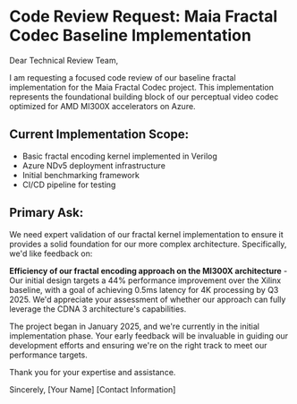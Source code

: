 # Code Review Request: Maia Fractal Codec Baseline Implementation

Dear Technical Review Team,

I am requesting a focused code review of our baseline fractal implementation for the Maia Fractal Codec project. This implementation represents the foundational building block of our perceptual video codec optimized for AMD MI300X accelerators on Azure.

## Current Implementation Scope:
- Basic fractal encoding kernel implemented in Verilog
- Azure NDv5 deployment infrastructure
- Initial benchmarking framework
- CI/CD pipeline for testing

## Primary Ask:
We need expert validation of our fractal kernel implementation to ensure it provides a solid foundation for our more complex architecture. Specifically, we'd like feedback on:

**Efficiency of our fractal encoding approach on the MI300X architecture** - Our initial design targets a 44% performance improvement over the Xilinx baseline, with a goal of achieving 0.5ms latency for 4K processing by Q3 2025. We'd appreciate your assessment of whether our approach can fully leverage the CDNA 3 architecture's capabilities.

The project began in January 2025, and we're currently in the initial implementation phase. Your early feedback will be invaluable in guiding our development efforts and ensuring we're on the right track to meet our performance targets.

Thank you for your expertise and assistance.

Sincerely,
[Your Name]
[Contact Information] 